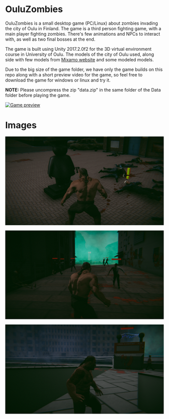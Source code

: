 # OuluZombies
OuluZombies is a small desktop game (PC/Linux) about zombies invading the city of Oulu in Finland. The game is a third person fighting game, with a main player fighting zombies. There's few animations and NPCs to interact with, as well as two final bosses at the end.

The game is built using Unity 2017.2.0f2 for the 3D virtual environment course in University of Oulu. The models of the city of Oulu used, along side with few models from [Mixamo website](https://www.mixamo.com/) and some modeled models.

Due to the big size of the game folder, we have only the game builds on this repo along with a short preview video for the game, so feel free to download the game for windows or linux and try it.

**NOTE:** Please uncompress the zip "data.zip" in the same folder of the Data folder before playing the game.

[![Game preview](https://img.youtube.com/vi/zLs_33wBkLY/0.jpg)](https://www.youtube.com/watch?v=zLs_33wBkLY)

# Images
![Start game](images/image1.png?raw=true "start game")

![Game](images/image2.png?raw=true "Game")

![Final Bosses](images/image3.png?raw=true "Final bosses")
